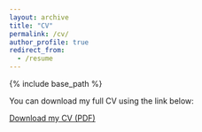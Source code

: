 ```yaml
---
layout: archive
title: "CV"
permalink: /cv/
author_profile: true
redirect_from:
  - /resume
---
```


{% include base_path %}

You can download my full CV using the link below:

[Download my CV (PDF)](/files/cv.pdf)
